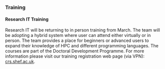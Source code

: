
### Training

#### Research IT Training

Research IT will be returning to in person training from March. The team will be adopting a hybrid system where user can attend either virtually or in person. The team provides a place for beginners or advanced users to expand their knowledge of HPC and different programming languages. The courses are part of the Doctoral Development Programme. For more information please visit our training registration web page (via VPN): [crs.shef.ac.uk](https://crs.shef.ac.uk).

